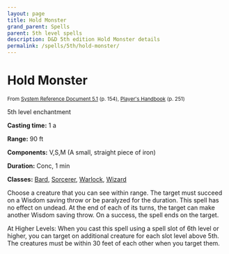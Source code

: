 ```yaml
---
layout: page
title: Hold Monster
grand_parent: Spells
parent: 5th level spells 
description: D&D 5th edition Hold Monster details
permalink: /spells/5th/hold-monster/
---
```


# Hold Monster

<small>From <a target="_blank" href="https://media.wizards.com/2016/downloads/DND/SRD-OGL_V5.1.pdf">System Reference Document 5.1</a> (p. 154), <a target="_blank" href="https://dnd.wizards.com/products/tabletop-games/rpg-products/rpg_playershandbook">Player's Handbook</a> (p. 251)</small>


5th level enchantment

**Casting time:** 1 a

**Range:** 90 ft

**Components:** V,S,M (A small, straight piece of iron)

**Duration:** Conc, 1 min

**Classes:** [Bard](/classes/bard/), [Sorcerer](/classes/sorcerer/), [Warlock](/classes/warlock/), [Wizard](/classes/wizard/)

Choose a creature that you can see within range. The target must succeed on a Wisdom saving throw or be paralyzed for the duration. This spell has no effect on undead. At the end of each of its turns, the target can make another Wisdom saving throw. On a success, the spell ends on the target.

   At Higher Levels: When you cast this spell using a spell slot of 6th level or higher, you can target on additional creature for each slot level above 5th. The creatures must be within 30 feet of each other when you target them.